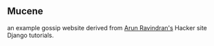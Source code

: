 Mucene
------

an example gossip website derived from [Arun Ravindran's](arunrocks.com) Hacker site Django tutorials.

